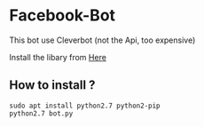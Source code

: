 # Facebook-Bot

This bot use Cleverbot (not the Api, too expensive)

Install the libary from [Here](https://github.com/0v3rl0w/Unofficial-Cleverbot-Api)


## How to install ?

```
sudo apt install python2.7 python2-pip
python2.7 bot.py
```
